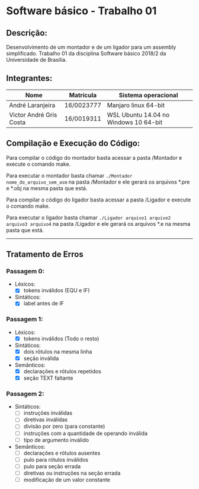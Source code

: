 # Software básico - Trabalho 01

## Descrição:

Desenvolvimento de um montador e de um ligador para um assembly simplificado.
Trabalho 01 da disciplina Software básico 2018/2 da Universidade de Brasília.

## Integrantes:

Nome | Matrícula | Sistema operacional
---  | --- | ---
André Laranjeira | 16/0023777 | Manjaro linux 64-bit
Victor André Gris Costa | 16/0019311 | WSL Ubuntu 14.04 no Windows 10 64-bit

## Compilação e Execução do Código:

Para compilar o código do montador basta acessar a pasta /Montador e execute o comando make.

Para executar o montador basta chamar ```./Montador nome_do_arquivo_sem_asm``` na pasta /Montador e ele gerará os arquivos *.pre e *.obj na mesma pasta que está.

Para compilar o código do ligador basta acessar a pasta /Ligador e execute o comando make.

Para executar o ligador basta chamar ```./Ligador arquivo1 arquivo2 arquivo3 arquivo4``` na pasta /Ligador e ele gerará os arquivos *.e na mesma pasta que está.

---

## Tratamento de Erros
### Passagem 0:

* Léxicos:
  * [x] tokens inválidos (EQU e IF)
* Sintáticos:
  * [x] label antes de IF

### Passagem 1:

* Léxicos:
  * [x] tokens inválidos (Todo o resto)
* Sintáticos:
  * [x] dois rótulos na mesma linha
  * [x] seção inválida
* Semânticos:
  * [x] declarações e rótulos repetidos
  * [x] seção TEXT faltante

### Passagem 2:

* Sintáticos:
  * [ ] instruções inválidas
  * [ ] diretivas inválidas
  * [ ] divisão por zero (para constante)
  * [ ] instruções com a quantidade de operando inválida
  * [ ] tipo de argumento inválido

* Semânticos:
  * [ ] declarações e rótulos ausentes
  * [ ] pulo para rótulos inválidos
  * [ ] pulo para seção errada
  * [ ] diretivas ou instruções na seção errada
  * [ ] modificação de um valor constante
